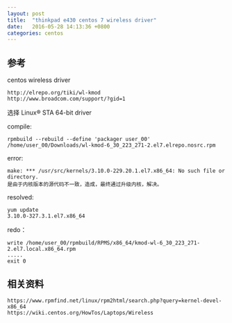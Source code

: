 ```yaml
---
layout: post
title:  "thinkpad e430 centos 7 wireless driver"
date:   2016-05-28 14:13:36 +0800
categories: centos 
---
```

## 参考

centos wireless driver

    http://elrepo.org/tiki/wl-kmod
    http://www.broadcom.com/support/?gid=1

选择
    Linux® STA 64-bit driver

compile:

    rpmbuild --rebuild --define 'packager user_00' /home/user_00/Downloads/wl-kmod-6_30_223_271-2.el7.elrepo.nosrc.rpm

error:

    make: *** /usr/src/kernels/3.10.0-229.20.1.el7.x86_64: No such file or directory.
    是由于内核版本的源代码不一致，造成，最终通过升级内核，解决。

resolved:

    yum update
    3.10.0-327.3.1.el7.x86_64

redo：

    write /home/user_00/rpmbuild/RPMS/x86_64/kmod-wl-6_30_223_271-2.el7.local.x86_64.rpm
    .....
    exit 0

## 相关资料

    https://www.rpmfind.net/linux/rpm2html/search.php?query=kernel-devel-x86_64
    https://wiki.centos.org/HowTos/Laptops/Wireless
